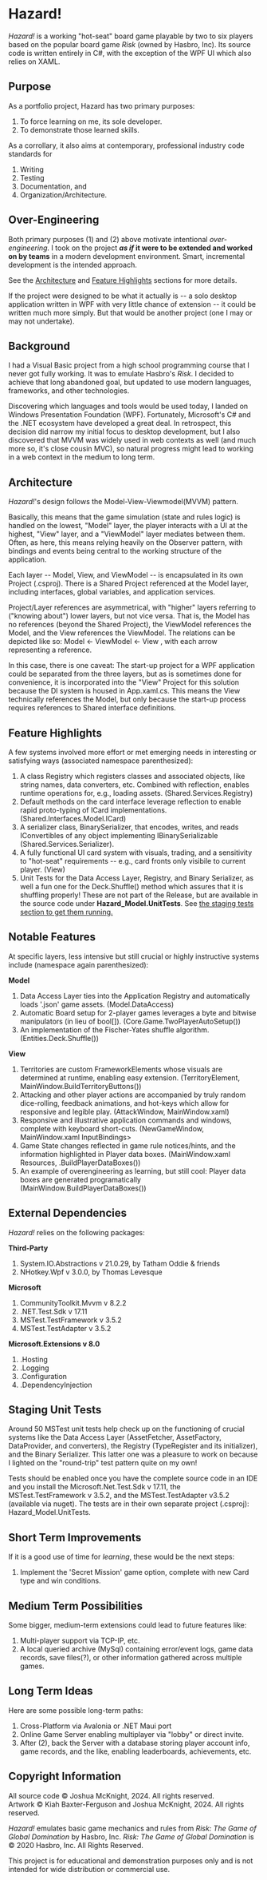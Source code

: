 # Hazard!
*Hazard!* is a working "hot-seat" board game playable by two to six players based on the popular board game *Risk* (owned by Hasbro, Inc). Its source code is written entirely in C#, with the exception of the WPF UI which also relies on XAML.

## Purpose
As a portfolio project, Hazard has two primary purposes:
  1. To force learning on me, its sole developer.
  2. To demonstrate those learned skills.

As a corrollary, it also aims at contemporary, professional industry code standards for
1. Writing
2. Testing
3. Documentation, and
4. Organization/Architecture.
   
## Over-Engineering
Both primary purposes (1) and (2) above motivate intentional *over-engineering.* I took on the project ***as if* it were to be extended and worked on by teams** in a modern development environment. Smart, incremental development is the intended approach.

See the [Architecture](#architecture) and [Feature Highlights](#feature-highlights) sections for more details. 

If the project were designed to be what it actually is -- a solo desktop application written in WPF with very little chance of extension -- it could be written much more simply. But that would be another project (one I may or may not undertake).

## Background
I had a Visual Basic project from a high school programming course that I never got fully working. It was to emulate Hasbro's *Risk*. I decided to achieve that long abandoned goal, but updated to use modern languages, frameworks, and other technologies.

Discovering which languages and tools would be used today, I landed on Windows Presentation Foundation (WPF). Fortunately, Microsoft's C# and the .NET ecosystem have developed a great deal. In retrospect, this decision did narrow my initial focus to desktop development, but I also discovered that MVVM was widely used in web contexts as well (and much more so, it's close cousin MVC), so natural progress might lead to working in a web context in the medium to long term.

## Architecture
*Hazard!*'s design follows the Model-View-Viewmodel(MVVM) pattern. 

Basically, this means that the game simulation (state and rules logic) is handled on the lowest, "Model" layer, the player interacts with a UI at the highest, "View" layer, and a "ViewModel" layer mediates between them. Often, as here, this means relying heavily on the Observer pattern, with bindings and events being central to the working structure of the application.

Each layer -- Model, View, and ViewModel -- is encapsulated in its own Project (.csproj). There is a Shared Project referenced at the Model layer, including interfaces, global variables, and application services.

Project/Layer references are asymmetrical, with "higher" layers referring to ("knowing about") lower layers, but not vice versa. That is, the Model has no references (beyond the Shared Project), the ViewModel references the Model, and the View references the ViewModel. The relations can be depicted like so: Model <- ViewModel <- View , with each arrow representing a reference.

In this case, there is one caveat: The start-up project for a WPF application could be separated from the three layers, but as is sometimes done for convenience, it is incorporated into the "View" Project for this solution because the DI system is housed in App.xaml.cs. This means the View technically references the Model, but only because the start-up process requires references to Shared interface definitions.

## Feature Highlights
A few systems involved more effort or met emerging needs in interesting or satisfying ways (associated namespace parenthesized):

1. A class Registry which registers classes and associated objects, like string names, data converters, etc. Combined with reflection, enables runtime operations for, e.g., loading assets. (Shared.Services.Registry)
2. Default methods on the card interface leverage reflection to enable rapid proto-typing of ICard implementations. (Shared.Interfaces.Model.ICard)
3. A serializer class, BinarySerializer, that encodes, writes, and reads IConvertibles of any object implementing IBinarySerializable (Shared.Services.Serializer).
4. A fully functional UI card system with visuals, trading, and a sensitivity to "hot-seat" requirements -- e.g., card fronts only visibile to current player. (View)
5. Unit Tests for the Data Access Layer, Registry, and Binary Serializer, as well a fun one for the Deck.Shuffle() method which assures that it is shuffling properly! These are not part of the Release, but are available in the source code under **Hazard_Model.UnitTests**. See [the staging tests section to get them running.](#staging-unit-tests)

## Notable Features
At specific layers, less intensive but still crucial or highly instructive systems include (namespace again parenthesized):

**Model**
1. Data Access Layer ties into the Application Registry and automatically loads '.json' game assets. (Model.DataAccess)
2. Automatic Board setup for 2-player games leverages a byte and bitwise manipulators (in lieu of bool[]). (Core.Game.TwoPlayerAutoSetup())
3. An implementation of the Fischer-Yates shuffle algorithm. (Entities.Deck.Shuffle())

**View**
1. Territories are custom FrameworkElements whose visuals are determined at runtime, enabling easy extension. (TerritoryElement, MainWindow.BuildTerritoryButtons())
2. Attacking and other player actions are accompanied by truly random dice-rolling, feedback animations, and hot-keys which allow for responsive and legible play. (AttackWindow, MainWindow.xaml)
3. Responsive and illustrative application commands and windows, complete with keyboard short-cuts. (NewGameWindow, MainWindow.xaml InputBindings>
4. Game State changes reflected in game rule notices/hints, and the information highlighted in Player data boxes. (MainWindow.xaml Resources, .BuildPlayerDataBoxes())
5. An example of overengineering as learning, but still cool: Player data boxes are generated programatically (MainWindow.BuildPlayerDataBoxes())
   
## External Dependencies
*Hazard!* relies on the following packages:

**Third-Party**
1. System.IO.Abstractions v 21.0.29, by Tatham Oddie & friends
2. NHotkey.Wpf v 3.0.0, by Thomas Levesque

**Microsoft**
1. CommunityToolkit.Mvvm v 8.2.2
2. .NET.Test.Sdk v 17.11
3. MSTest.TestFramework v 3.5.2
4. MSTest.TestAdapter v 3.5.2

**Microsoft.Extensions v 8.0**
1. .Hosting
2. .Logging
3. .Configuration
4. .DependencyInjection

## Staging Unit Tests
Around 50 MSTest unit tests help check up on the functioning of crucial systems like the Data Access Layer (AssetFetcher, AssetFactory, DataProvider, and converters), the Registry (TypeRegister and its initializer), and the Binary Serializer. This latter one was a pleasure to work on because I lighted on the "round-trip" test pattern quite on my own!

Tests should be enabled once you have the complete source code in an IDE and you install the Microsoft.Net.Test.Sdk v 17.11, the MSTest.TestFramework v 3.5.2, and the MSTest.TestAdapter v3.5.2 (available via nuget). The tests are in their own separate project (.csproj): Hazard_Model.UnitTests.

## Short Term Improvements
If it is a good use of time for *learning*, these would be the next steps:
1. Implement the 'Secret Mission' game option, complete with new Card type and win conditions.

## Medium Term Possibilities
Some bigger, medium-term extensions could lead to future features like:
1. Multi-player support via TCP-IP, etc.
2. A local queried archive (MySql) containing error/event logs, game data records, save files(?), or other information gathered across multiple games.
## Long Term Ideas
Here are some possible long-term paths:
1. Cross-Platform via Avalonia or .NET Maui port
2. Online Game Server enabling multiplayer via "lobby" or direct invite.
3. After (2), back the Server with a database storing player account info, game records, and the like, enabling leaderboards, achievements, etc.

## Copyright Information
All source code © Joshua McKnight, 2024. All rights reserved.  
Artwork © Kiah Baxter-Ferguson and Joshua McKnight, 2024. All rights reserved.

*Hazard!* emulates basic game mechanics and rules from *Risk: The Game of Global Domination* by Hasbro, Inc.
*Risk: The Game of Global Domination* is © 2020 Hasbro, Inc. All Rights Reserved.

This project is for educational and demonstration purposes only and is not intended for wide distribution or commercial use.


